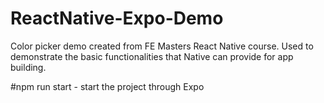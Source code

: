 # ReactNative-Expo-Demo

Color picker demo created from FE Masters React Native course. Used to demonstrate the basic functionalities that Native can provide for app building.

#npm run start - start the project through Expo
